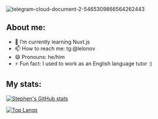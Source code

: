 ![telegram-cloud-document-2-5465309866564262443](https://user-images.githubusercontent.com/86784174/167682623-2d8e94b8-eff3-4646-826b-6cdb3c774f98.jpg)

## About me:

- 🌱 I’m currently learning Nuxt.js
- 📫 How to reach me: tg:@lelonov
- 😄 Pronouns: he/him
- ⚡ Fun fact: I used to work as an English language tutor :) 

## My stats:

[![Stephen's GitHub stats](https://github-readme-stats.vercel.app/api?username=lelonov23&show_icons=true&theme=radical)](https://github.com/anuraghazra/github-readme-stats)

[![Top Langs](https://github-readme-stats.vercel.app/api/top-langs/?username=lelonov23&theme=radical)](https://github.com/anuraghazra/github-readme-stats)
